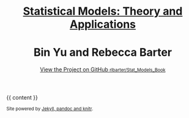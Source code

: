 <!doctype html>
<html>
<head>

<!-- LaTeX -->

<script type="text/javascript"
src="http://cdn.mathjax.org/mathjax/latest/MathJax.js?config=TeX-AMS-MML_HTMLorMML">
</script>
<script type="text/x-mathjax-config">
MathJax.Hub.Config({
  tex2jax: {inlineMath: [['$','$'], ['\\(','\\)']]}
});
</script>

<meta charset="utf-8">
<meta http-equiv="X-UA-Compatible" content="chrome=1">
<title>Statistical Models: Theory and Applications</title>

<link rel="stylesheet" href="stylesheets/styles.css">
<link rel="stylesheet" href="stylesheets/pygment_trac.css">
<!--	<link href='http://fonts.googleapis.com/css?family=Fanwood+Text:400,400italic' rel='stylesheet' type='text/css'> -->
<meta name="viewport" content="width=device-width, initial-scale=1, user-scalable=no">
<!--[if lt IE 9]>
 <script src="//html5shiv.googlecode.com/svn/trunk/html5.js"></script>
 <![endif]-->
</head>
<body>
<div class="wrapper">
<header>
<h1><a href="index.html">Statistical Models: Theory and Applications</a> <h1><a><medium>Bin Yu and Rebecca Barter</medium></a></h1></h1>
<p></p>

<p class="view"><a href="https://github.com/rlbarter/Stat_Models_Book">View the Project on GitHub <small>rlbarter/Stat_Models_Book</small></a></p>




</header>










<section>  



{{ content }}


</section>

<footer>

<p><small>Site powered by <a href="http://jekyllrb.com/">Jekyll, <a href="http://pandoc.org/">pandoc and <a href="http://yihui.name/knitr/">knitr</a>.</small></p>
</footer>


</div>
<script src="javascripts/scale.fix.js"></script>
<script>
(function(i,s,o,g,r,a,m){i['GoogleAnalyticsObject']=r;i[r]=i[r]||function(){
(i[r].q=i[r].q||[]).push(arguments)},i[r].l=1*new Date();a=s.createElement(o),
m=s.getElementsByTagName(o)[0];a.async=1;a.src=g;m.parentNode.insertBefore(a,m)
})(window,document,'script','//www.google-analytics.com/analytics.js','ga');
ga('create', 'UA-39541792-2', 'github.com');
ga('send', 'pageview');
</script>    
</body>
</html>